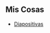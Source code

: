 ## Mis Cosas

- [Diapositivas](https://raw.githack.com/hans-mtz/Documents/main/Slides/worship-matters.html)